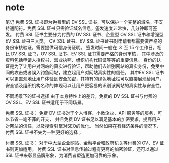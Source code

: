 # note
笔记
免费 SSL 证书即为免费型的 DV SSL 证书，可以保护一个完整的域名，不支持通配符。免费 SSL 证书只需验证域名信息，签发速度非常快，几分钟即可签发。
付费 SSL 证书主要分为付费的 DV SSL 证书、企业型 OV SSL 证书和增强型 EV SSL 证书三大类。
OV SSL 证书、EV SSL 证书证书对申请者都需要做严格的身份审核验证，需要提供可信身份证明。
签发时间一般在 ３ 至 15 个工作日。相比 DV SSL 证书，OV SSL 证书、EV SSL 证书需要严格的身份审核，
其中涉及的资料包括申请人授权书、营业执照、组织机构代码证等等的重要信息。
身份的认证是为了让用户对网站的真实进行验证，帮助他们去辨别网站的真实身份，免受中间的攻击或者误入钓鱼网站，建立起用户对网站真实性的信任。
其中EV SSL 证书可以更直观地让用户体验到安全加密，其特有的绿色地址栏可以直接展现给用户，
安全锁及组织机构名称的体现可以让用户更容易的识别该网站的真实性与安全性。

不同场景下的证书选择
由于本身特性上的差异，免费的 DV SSL 证书与付费的 OV SSL、EV SSL 证书适用于不同场景。

免费 SSL 证书：
免费 DV 证书对于个人博客、小微企业、API 服务等的服务，可以节省一笔不菲的开支，
并且免费 DV 证书足以满足基本的加密要求，提高用户对网站的信任，以及搜索引擎对SEO的优化。
当然如果在有经济条件的情况下，付费 SSL 证书不失为一种更好的选择；

付费 SSL 证书：
对于中大型企业网站、金融平台和政府机关等付费的 OV、EV 证书则更加适用。
付费 SSL 证书对信息传输过程有更高的加密验证，还可以通过 SSL 证书来彰显品牌形象，为消费者塑造更加可靠的形象。
